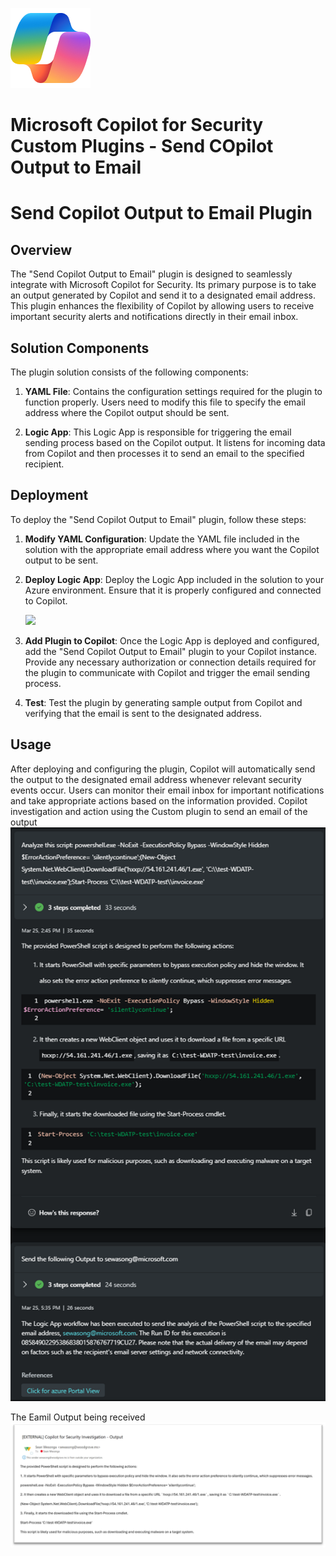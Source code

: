 ![Copilot for Security Overview](https://github.com/Azure/Copilot-For-Security/blob/main/Images/ic_fluent_copilot_64_64%402x.png)
# Microsoft Copilot for Security Custom Plugins - Send COpilot Output to Email 

# Send Copilot Output to Email Plugin

## Overview

The "Send Copilot Output to Email" plugin is designed to seamlessly integrate with Microsoft Copilot for Security. Its primary purpose is to take an output generated by Copilot and send it to a designated email address. This plugin enhances the flexibility of Copilot by allowing users to receive important security alerts and notifications directly in their email inbox.

## Solution Components

The plugin solution consists of the following components:

1. **YAML File**: Contains the configuration settings required for the plugin to function properly. Users need to modify this file to specify the email address where the Copilot output should be sent.

2. **Logic App**: This Logic App is responsible for triggering the email sending process based on the Copilot output. It listens for incoming data from Copilot and then processes it to send an email to the specified recipient.

## Deployment

To deploy the "Send Copilot Output to Email" plugin, follow these steps:

1. **Modify YAML Configuration**: Update the YAML file included in the solution with the appropriate email address where you want the Copilot output to be sent.

2. **Deploy Logic App**: Deploy the Logic App included in the solution to your Azure environment. Ensure that it is properly configured and connected to Copilot.

   <a href="https://portal.azure.com/#create/Microsoft.Template/uri/https://github.com/Azure/Copilot-For-Security/blob/main/Custom%20Plugins/Community%20Based%20Plugins/Copilot%20For%20Security%20Output%20To%20Email/SendCopilotOutputToEmail%20Logic%20App/azuredeploy.json" target="_blank">
    <img src="https://aka.ms/deploytoazurebutton"/>
</a>

3. **Add Plugin to Copilot**: Once the Logic App is deployed and configured, add the "Send Copilot Output to Email" plugin to your Copilot instance. Provide any necessary authorization or connection details required for the plugin to communicate with Copilot and trigger the email sending process.

4. **Test**: Test the plugin by generating sample output from Copilot and verifying that the email is sent to the designated address.

## Usage

After deploying and configuring the plugin, Copilot will automatically send the output to the designated email address whenever relevant security events occur. Users can monitor their email inbox for important notifications and take appropriate actions based on the information provided.
Copilot investigation and action using the Custom plugin to send an email of the output 
![Copilot Output to Email](https://github.com/Azure/Copilot-For-Security/blob/main/Custom%20Plugins/Community%20Based%20Plugins/Images/Copilotoutputtoemail1.png)

The Eamil Output being received
![Copilot Output to Email](https://github.com/Azure/Copilot-For-Security/blob/main/Custom%20Plugins/Community%20Based%20Plugins/Images/Copilotoutputtoemail2.png)

